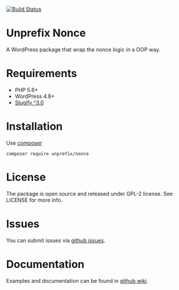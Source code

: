 [![Build Status](https://travis-ci.org/widoz/unprefix-nonce.svg?branch=dev)](https://travis-ci.org/widoz/unprefix-nonce)

# Unprefix Nonce

A WordPress package that wrap the nonce logic in a OOP way.

# Requirements

- PHP 5.6+
- WordPress 4.8+
- [Slugify ^3.0](https://github.com/cocur/slugify)

# Installation

Use [composer](https://getcomposer.org/) 

`composer require unprefix/nonce`

# License

The package is open source and released under GPL-2 license.
See LICENSE for more info.

# Issues

You can submit issues via [github issues](https://github.com/widoz/unprefix-nonce/issues).

# Documentation

Examples and documentation can be found in [github wiki](https://github.com/widoz/unprefix-nonce/wiki).
